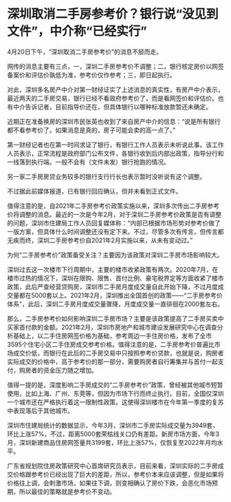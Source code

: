 # 深圳取消二手房参考价？银行说“没见到文件”，中介称“已经实行”

4月20日下午，“深圳取消二手房参考价”的消息不胫而走。

网传的消息主要有三点，一，深圳二手房参考价不调整；二，银行核定房价以网签备案价和评估价孰低为准，参考价仅作参考；三，即日起执行。

对此，深圳多名房产中介对第一财经证实了上述消息的真实性，有房产中介表示，最近两天的二手房交易，银行已经不看政府参考价了，而是看网签价和评估价。也有中介告诉记者，目前指导价还在，但具体银行以哪种标准放款暂还未确定。

近期正在准备换房的深圳市民张英也收到了来自房产中介的信息：“说是所有银行都不看参考价了。如果消息是真的，房子可能会卖的高一点了。”

第一财经记者也在第一时间求证了银行，有银行工作人员表示未听说此事。该工作人员表示，正常流程是政府部门公布文件，各银行收到后内部出政策，指导分行和一线落到执行端。一般不会有（文件未发）银行抢跑的情况。

另一家二手房房贷业务较多的银行支行行长也表示暂时没听说有这个调整。

不过据此前媒体报道，已有银行回应确认，但并未看到正式文件。

值得注意的是，自2021年二手房参考价政策实施以来，深圳多次传出二手房参考价将调整的消息。最近的一次是今年2月，对于深圳二手房参考价政策是否有调整的问题，深圳市住建局工作人员回复媒体称：“内部已根据市场形势对参考价做了一版方案，但具体什么时间调整还没有定下来。不过，尽管多次有传言，但传言都无疾而终，深圳二手房参考价自2021年2月实施以来，从未有变动过。”

为何“二手房参考价”政策备受关注？主要因为该政策对深圳二手房市场影响较大。

深圳过去这一次楼市下行周期中，主要的楼市收紧政策有两次。2020年7月，在楼市过热的情况下，深圳在限购、限售、首付比例、豪宅税界定等方面收紧了楼市政策，此后严查经营贷购房，深圳市二手房月度成交量自此开始下降，不过月度成交量都在5000套以上。2021年2月，深圳推出全国首创的政策——“二手房参考价体系”，此后，深圳二手房月度成交量骤降，月度成交量一直徘徊在2000套左右。

那么，二手房参考价如何影响深圳二手房市场？主要是该政策提高了二手房买卖中买家首付款的金额。2021年2月，深圳市房地产和城市建设发展研究中心在调查分析基础上，以二手住房网签价格为基础，参考周边一手住房价格，发布了全市3595个住宅小区二手住房成交参考价格。值得注意的是，二手房参考价普遍比市场成交价低，而银行在此后的二手房交易中只按照参考价贷款，也就是说，购房者实际成交的价格中，高于参考价的那一部分，需要购房者自行筹集并与首付一起支付，购房者的资金压力随之增加。

值得一提的是，深度影响二手房成交的“二手房参考价”政策，曾经被其他城市短暂使用，比如上海、广州、东莞等，但因为市场下行而终止执行。目前，全国仅深圳一个城市还在严格执行着这一限制性政策。这使得深圳楼市在今年第一季度的复苏中表现落后于其他城市。

深圳市住建局统计的数据显示，今年3月，深圳市二手房实际成交量为3949套，环比上涨57%，不过，距离5000套荣枯线关口仍有差距。新房市场方面，今年3月，深圳新建商品住房网签量共3199套，环比上涨57%，仅恢复至2022年月均水平。

广东省规划院住房政策研究中心首席研究员表示，目前来看，深圳实际的二手房成交价格跟参考价已经出现了巨大的差距，所以，参考价本来应该调整，但是如果将价格往上调，会刺激市场，如果往下调，则变相确认了房价下跌，会恶化市场预期，所以最佳的策略就是参考价不变动。

